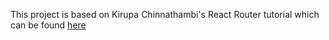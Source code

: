 This project is based on Kirupa Chinnathambi's React Router tutorial which can be found [here](https://www.kirupa.com/react/creating_single_page_app_react_using_react_router.htm)



